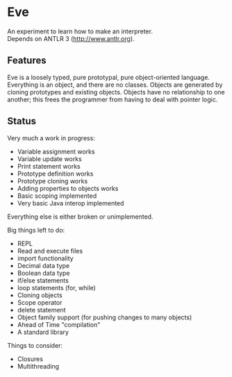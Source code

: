 Eve
====

An experiment to learn how to make an interpreter.<br>
Depends on ANTLR 3 (http://www.antlr.org).

Features
--------
Eve is a loosely typed, pure prototypal, pure object-oriented language. Everything is
an object, and there are no classes. Objects are generated by cloning prototypes and
existing objects. Objects have no relationship to one another; this frees the
programmer from having to deal with pointer logic.

Status
------

Very much a work in progress:

* Variable assignment works
* Variable update works
* Print statement works
* Prototype definition works
* Prototype cloning works
* Adding properties to objects works
* Basic scoping implemented
* Very basic Java interop implemented

Everything else is either broken or unimplemented.

Big things left to do:
* REPL
* Read and execute files
* import functionality
* Decimal data type
* Boolean data type
* if/else statements
* loop statements (for, while)
* Cloning objects
* Scope operator
* delete statement
* Object family support (for pushing changes to many objects)
* Ahead of Time "compilation"
* A standard library

Things to consider:
* Closures
* Multithreading
